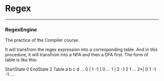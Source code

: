 # Regex
---
### RegexEngine ###

The practice of the Compiler course.

It will transfrom the regex expression into a corresponding table.
And in this procedure, it will transfrom into a NFA and then a DFA first.
The form of table is like this:

  StartState 0
  EndState 2
  Table
       a  b  c  d ...
   0 | 1 -1  1  0 ...
   1 | 2 -1  2  1 ...
   2*| 0  1 -1 -1 ...

